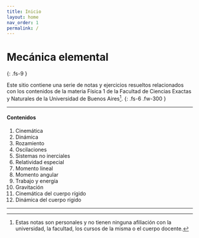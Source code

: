 ```yaml
---
title: Inicio
layout: home
nav_order: 1
permalink: /
---
```


# Mecánica elemental
{: .fs-9 }

Este sitio contiene una serie de notas y ejercicios resueltos relacionados con los contenidos de la materia Física 1 de la Facultad de Ciencias Exactas y Naturales de la Universidad de Buenos Aires[^1].
{: .fs-6 .fw-300 }

---

#### Contenidos

1. Cinemática
2. Dinámica
3. Rozamiento
4. Oscilaciones
5. Sistemas no inerciales
6. Relatividad especial
7. Momento lineal
8. Momento angular
9. Trabajo y energía
10. Gravitación
11. Cinemática del cuerpo rígido
12. Dinámica del cuerpo rígido

----

[^1]: Estas notas son personales y no tienen ninguna afiliación con la universidad, la facultad, los cursos de la misma o el cuerpo docente.